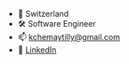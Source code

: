 - 📍 Switzerland
- 🛠️ Software Engineer
- 📫 kchemaytilly@gmail.com
- 💠 [LinkedIn](https://www.linkedin.com/in/karimchem/)
<!---
Karimchmtz/Karimchmtz is a ✨ special ✨ repository because its `README.md` (this file) appears on your GitHub profile.
You can click the Preview link to take a look at your changes.
--->
